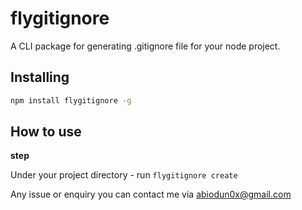 # flygitignore

A CLI package for generating .gitignore file for your node project. 


## Installing

```sh
npm install flygitignore -g
```

## How to use

**step** 

Under your project directory - run `flygitignore create`


Any issue or enquiry you can contact me via abiodun0x@gmail.com
